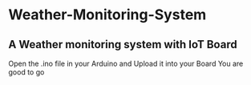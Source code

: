 # Weather-Monitoring-System
## A Weather monitoring system with IoT Board
Open the .ino file in your Arduino and Upload it into your Board
You are good to go
